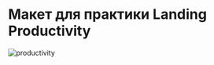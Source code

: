 # Макет для практики Landing Productivity
![productivity](https://github.com/Hardcore90/Maket-Productivity/assets/112965595/eb8b8a09-3d21-4885-adc0-c7c6251abf6c)
